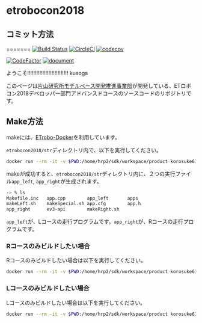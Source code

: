 # etrobocon2018

## コミット方法
=======
[![Build Status](https://travis-ci.org/KatLab-MiyazakiUniv/etrobocon2018.svg?branch=master)](https://travis-ci.org/KatLab-MiyazakiUniv/etrobocon2018) [![CircleCI](https://circleci.com/gh/KatLab-MiyazakiUniv/etrobocon2018/tree/master.svg?style=svg)](https://circleci.com/gh/KatLab-MiyazakiUniv/etrobocon2018/tree/master) [![codecov](https://codecov.io/gh/KatLab-MiyazakiUniv/etrobocon2018/branch/master/graph/badge.svg)](https://codecov.io/gh/KatLab-MiyazakiUniv/etrobocon2018)

[![CodeFactor](https://www.codefactor.io/repository/github/katlab-miyazakiuniv/etrobocon2018/badge)](https://www.codefactor.io/repository/github/katlab-miyazakiuniv/etrobocon2018)
[![document](https://img.shields.io/badge/Document-auto%20build-blue.svg)](https://katlab-miyazakiuniv.github.io/etrobocon2018/)

ようこそ!!!!!!!!!!!!!!!!!!!!!!!!!!!
kusoga

このページは[片山研究所モデルベース開発推進事業部](http://earth.cs.miyazaki-u.ac.jp "http://earth.cs.miyazaki-u.ac.jp")が開発している、ETロボコン2018デベロッパー部門アドバンスドコースのソースコードのリポジトリです。

## Make方法

makeには、[ETrobo-Docker](https://github.com/korosuke613/ETrobo-Docker)を利用しています。


`etrobocon2018/str`ディレクトリ内で、以下を実行してください。

```bash
docker run --rm -it -v $PWD:/home/hrp2/sdk/workspace/product korosuke613/etrobo-docker makeSpecial
```

makeが成功すると、`etrobocon2018/str`ディレクトリ内に、２つの実行ファイル`app_left`, `app_right`が生成されます。

```bash
-> % ls
Makefile.inc   app.cpp        app_left       apps
makeLeft.sh    makeSpecial.sh app.cfg        app.h
app_right      ev3-api        makeRight.sh
```

`app_left`が、Lコースの走行プログラムです。`app_right`が、Rコースの走行プログラムです。

### Rコースのみビルドしたい場合
Rコースのみビルドしたい場合は以下を実行してください。

```bash
docker run --rm -it -v $PWD:/home/hrp2/sdk/workspace/product korosuke613/etrobo-docker makeRight
```

### Lコースのみビルドしたい場合
Lコースのみビルドしたい場合は以下を実行してください。

```bash
docker run --rm -it -v $PWD:/home/hrp2/sdk/workspace/product korosuke613/etrobo-docker makeLeft
```

